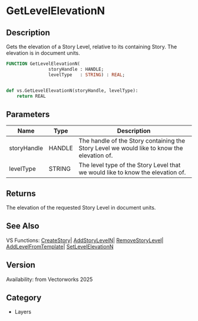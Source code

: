 # GetLevelElevationN

## Description
Gets the elevation of a Story Level, relative to its containing Story. The elevation is in document units.

```pascal
FUNCTION GetLevelElevationN(
				storyHandle : HANDLE;
				levelType   : STRING) : REAL;
```

```python

def vs.GetLevelElevationN(storyHandle, levelType):
    return REAL
```

## Parameters
|Name|Type|Description|
|---|---|---|
|storyHandle|HANDLE|The handle of the Story containing the Story Level we would like to know the elevation of.|
|levelType|STRING|The level type of the Story Level that we would like to know the elevation of.|

## Returns
The elevation of the requested Story Level in document units.

## See Also
VS Functions:
[CreateStory](CreateStory.md)| [AddStoryLevelN](AddStoryLevelN.md)| [RemoveStoryLevel](RemoveStoryLevel.md)| [AddLevelFromTemplate](AddLevelFromTemplate.md)| [SetLevelElevationN](SetLevelElevationN.md)

## Version
Availability: from Vectorworks 2025
## Category
* Layers

